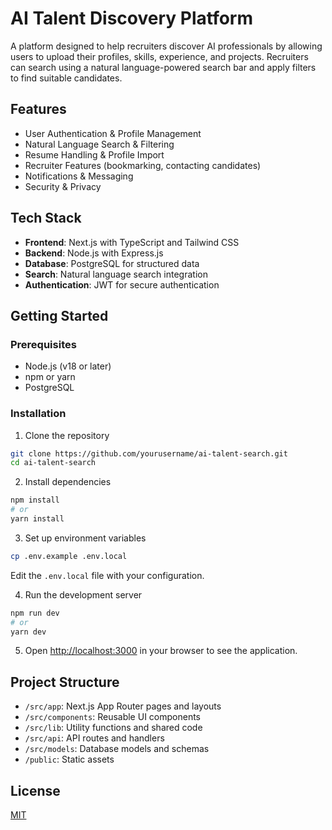 # AI Talent Discovery Platform

A platform designed to help recruiters discover AI professionals by allowing users to upload their profiles, skills, experience, and projects. Recruiters can search using a natural language-powered search bar and apply filters to find suitable candidates.

## Features

- User Authentication & Profile Management
- Natural Language Search & Filtering
- Resume Handling & Profile Import
- Recruiter Features (bookmarking, contacting candidates)
- Notifications & Messaging
- Security & Privacy

## Tech Stack

- **Frontend**: Next.js with TypeScript and Tailwind CSS
- **Backend**: Node.js with Express.js
- **Database**: PostgreSQL for structured data
- **Search**: Natural language search integration
- **Authentication**: JWT for secure authentication

## Getting Started

### Prerequisites

- Node.js (v18 or later)
- npm or yarn
- PostgreSQL

### Installation

1. Clone the repository
```bash
git clone https://github.com/yourusername/ai-talent-search.git
cd ai-talent-search
```

2. Install dependencies
```bash
npm install
# or
yarn install
```

3. Set up environment variables
```bash
cp .env.example .env.local
```
Edit the `.env.local` file with your configuration.

4. Run the development server
```bash
npm run dev
# or
yarn dev
```

5. Open [http://localhost:3000](http://localhost:3000) in your browser to see the application.

## Project Structure

- `/src/app`: Next.js App Router pages and layouts
- `/src/components`: Reusable UI components
- `/src/lib`: Utility functions and shared code
- `/src/api`: API routes and handlers
- `/src/models`: Database models and schemas
- `/public`: Static assets

## License

[MIT](LICENSE) 